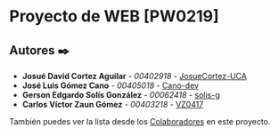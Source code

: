 # Proyecto de WEB [PW0219]

## Autores ✒️

* **Josué David Cortez Aguilar** - *00402918* - [JosueCortez-UCA](https://github.com/JosueCortez-UCA)
* **José Luis Gómez Cano** - *00405018* - [Cano-dev](https://github.com/Cano-dev)
* **Gerson Edgardo Solís González** - *00062418* - [solis-g](https://github.com/solis-g)
* **Carlos Víctor Zaun Gómez** - *00403218* - [VZ0417](https://github.com/VZ0417)

También puedes ver la lista desde los [Colaboradores](https://github.com/JosueCortez-UCA/Proyecto_PW0219/settings/collaboration) en este proyecto.
